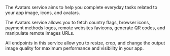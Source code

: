 The Avatars service aims to help you complete everyday tasks related to your app image, icons, and avatars.

The Avatars service allows you to fetch country flags, browser icons, payment methods logos, remote websites favicons, generate QR codes, and manipulate remote images URLs.

All endpoints in this service allow you to resize, crop, and change the output image quality for maximum performance and visibility in your app.